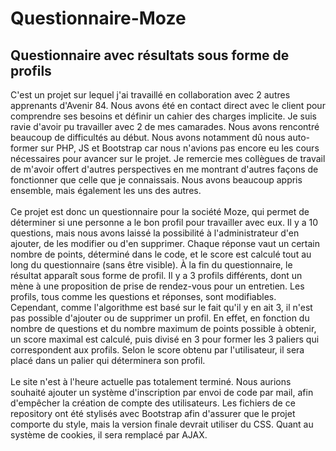 # Questionnaire-Moze
## Questionnaire avec résultats sous forme de profils 

C'est un projet sur lequel j'ai travaillé en collaboration avec 2 autres apprenants d'Avenir 84. Nous avons été en contact direct avec le client pour comprendre ses besoins et définir un cahier des charges implicite. 
Je suis ravie d'avoir pu travailler avec 2 de mes camarades. Nous avons rencontré beaucoup de difficultés au début. Nous avons notamment dû nous auto-former sur PHP, JS et Bootstrap car nous n'avions pas encore eu les cours nécessaires pour avancer sur le projet. Je remercie mes collègues de travail de m'avoir offert d'autres perspectives en me montrant d'autres façons de fonctionner que celle que je connaissais. Nous avons beaucoup appris ensemble, mais également les uns des autres.
<br><br>
Ce projet est donc un questionnaire pour la société Moze, qui permet de déterminer si une personne a le bon profil pour travailler avec eux. Il y a 10 questions, mais nous avons laissé la possibilité à l'administrateur d'en ajouter, de les modifier ou d'en supprimer. Chaque réponse vaut un certain nombre de points, déterminé dans le code, et le score est calculé tout au long du questionnaire (sans être visible). À la fin du questionnaire, le résultat apparaît sous forme de profil. Il y a 3 profils différents, dont un mène à une proposition de prise de rendez-vous pour un entretien. Les profils, tous comme les questions et réponses, sont modifiables. Cependant, comme l'algorithme est basé sur le fait qu'il y en ait 3, il n'est pas possible d'ajouter ou de supprimer un profil. En effet, en fonction du nombre de questions et du nombre maximum de points possible à obtenir, un score maximal est calculé, puis divisé en 3 pour former les 3 paliers qui correspondent aux profils. Selon le score obtenu par l'utilisateur, il sera placé dans un palier qui déterminera son profil. 
<br><br> 
Le site n'est à l'heure actuelle pas totalement terminé. Nous aurions souhaité ajouter un système d'inscription par envoi de code par mail, afin d'empêcher la création de compte des utilisateurs. Les fichiers de ce repository ont été stylisés avec Bootstrap afin d'assurer que le projet comporte du style, mais la version finale devrait utiliser du CSS. Quant au système de cookies, il sera remplacé par AJAX.

